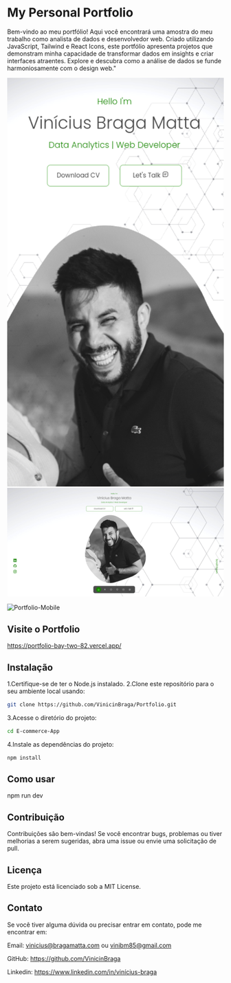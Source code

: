 # My Personal Portfolio

Bem-vindo ao meu portfólio! Aqui você encontrará uma amostra do meu trabalho como analista de dados e desenvolvedor web. 
Criado utilizando JavaScript, Tailwind e React Icons, este portfólio apresenta projetos que demonstram minha capacidade de transformar dados em insights e criar interfaces atraentes. Explore e descubra como a análise de dados se funde harmoniosamente com o design web."
<div>
    <img src="./src/assets/capa-mobile.png" alt="port" width="600"/>
 <img src="./src/assets/capa.png" alt="mobile" width="600"/>
</div>

![Portfolio-Mobile]()

## Visite o Portfolio
https://portfolio-bay-two-82.vercel.app/

## Instalação
1.Certifique-se de ter o Node.js instalado.
2.Clone este repositório para o seu ambiente local usando:
```bash
git clone https://github.com/VinicinBraga/Portfolio.git
```

3.Acesse o diretório do projeto:
```bash
cd E-commerce-App
```
4.Instale as dependências do projeto:
```bash
npm install
```

## Como usar
npm run dev

## Contribuição
Contribuições são bem-vindas! Se você encontrar bugs, problemas ou tiver melhorias a serem sugeridas, abra uma issue ou envie uma solicitação de pull.

## Licença
Este projeto está licenciado sob a MIT License.

## Contato
Se você tiver alguma dúvida ou precisar entrar em contato, pode me encontrar em:

Email: vinicius@bragamatta.com ou vinibm85@gmail.com

GitHub: https://github.com/VinicinBraga

Linkedin: https://www.linkedin.com/in/vinícius-braga
